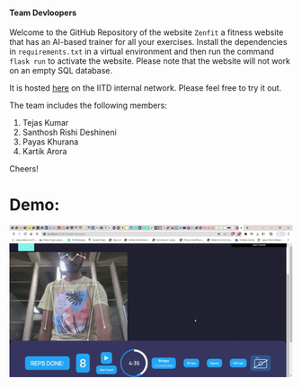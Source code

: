 #### Team Devloopers

Welcome to the GitHub Repository of the website `Zenfit` a fitness website that has an AI-based trainer for all your exercises. Install the dependencies in `requirements.txt` in a virtual environment and then run the command `flask run` to activate the website. Please note that the website will not work on an empty SQL database.

It is hosted [here](http://10.17.51.178:5000) on the IITD internal network.
Please feel free to try it out.

The team includes the following members:
1. Tejas Kumar
2. Santhosh Rishi Deshineni
3. Payas Khurana
4. Kartik Arora

Cheers! 

# Demo:

![Demo](demo_vid.gif)

